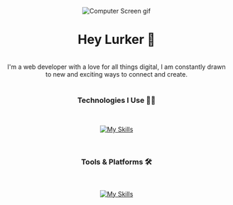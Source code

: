 <div align="center" >

![Computer Screen gif](https://data.whicdn.com/images/325875578/original.gif)
</div>



<div align="center">

# Hey Lurker 🗿

</div>
</br>
<div align="center">
I'm a web developer with a love for all things digital, I am constantly drawn to new and exciting ways to connect and create.
</div>
<br/>

<div align="center">

### Technologies I Use 👨‍💻
</div>
</br>
<div align="center">

[![My Skills](https://skillicons.dev/icons?i=html,css,javascript,react,next,redux,styledcomponents,mongodb,nodejs,expressjs,python,postgresql,graphql)](https://skillicons.dev)

</div>

<br/>
<div align="center">

### Tools & Platforms 🛠️
</div>
</br>
<div align="center">

[![My Skills](https://skillicons.dev/icons?i=git,github,netlify,vercel,heroku,vscode,codepen)](https://skillicons.dev)

</div>